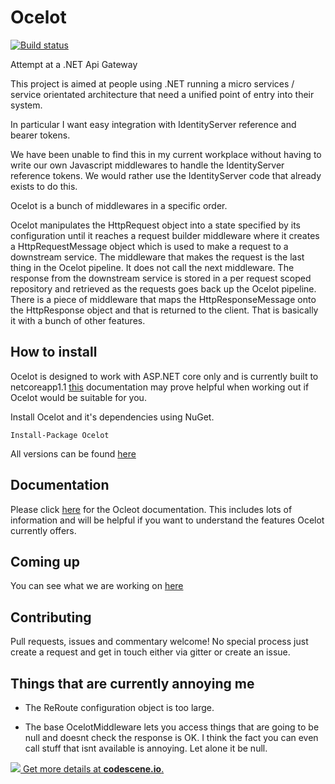# Ocelot

[![Build status](https://ci.appveyor.com/api/projects/status/r6sv51qx36sis1je?svg=true)](https://ci.appveyor.com/project/TomPallister/ocelot-fcfpb)

Attempt at a .NET Api Gateway

This project is aimed at people using .NET running 
a micro services / service orientated architecture 
that need a unified point of entry into their system.

In particular I want easy integration with 
IdentityServer reference and bearer tokens. 

We have been unable to find this in my current workplace
without having to write our own Javascript middlewares 
to handle the IdentityServer reference tokens. We would
rather use the IdentityServer code that already exists
to do this.

Ocelot is a bunch of middlewares in a specific order.

Ocelot manipulates the HttpRequest object into a state specified by its configuration until 
it reaches a request builder middleware where it creates a HttpRequestMessage object which is 
used to make a request to a downstream service. The middleware that makes the request is 
the last thing in the Ocelot pipeline. It does not call the next middleware. 
The response from the downstream service is stored in a per request scoped repository 
and retrieved as the requests goes back up the Ocelot pipeline. There is a piece of middleware 
that maps the HttpResponseMessage onto the HttpResponse object and that is returned to the client.
That is basically it with a bunch of other features.

## How to install

Ocelot is designed to work with ASP.NET core only and is currently 
built to netcoreapp1.1 [this](https://docs.microsoft.com/en-us/dotnet/articles/standard/library) documentation may prove helpful when working out if Ocelot would be suitable for you.

Install Ocelot and it's dependencies using NuGet. 

`Install-Package Ocelot`

All versions can be found [here](https://www.nuget.org/packages/Ocelot/)

## Documentation

Please click [here](https://github.com/TomPallister/Ocelot/wiki) for the Ocleot documentation. This includes lots of information and will be helpful if you want to understand the features Ocelot currently offers.

## Coming up

You can see what we are working on [here](https://github.com/TomPallister/Ocelot/projects/1)

## Contributing

Pull requests, issues and commentary welcome! No special process just create a request and get in 
touch either via gitter or create an issue. 


## Things that are currently annoying me

+ The ReRoute configuration object is too large.

+ The base OcelotMiddleware lets you access things that are going to be null
and doesnt check the response is OK. I think the fact you can even call stuff
that isnt available is annoying. Let alone it be null.

[![](https://codescene.io/projects/697/status.svg) Get more details at **codescene.io**.](https://codescene.io/projects/697/jobs/latest-successful/results)



